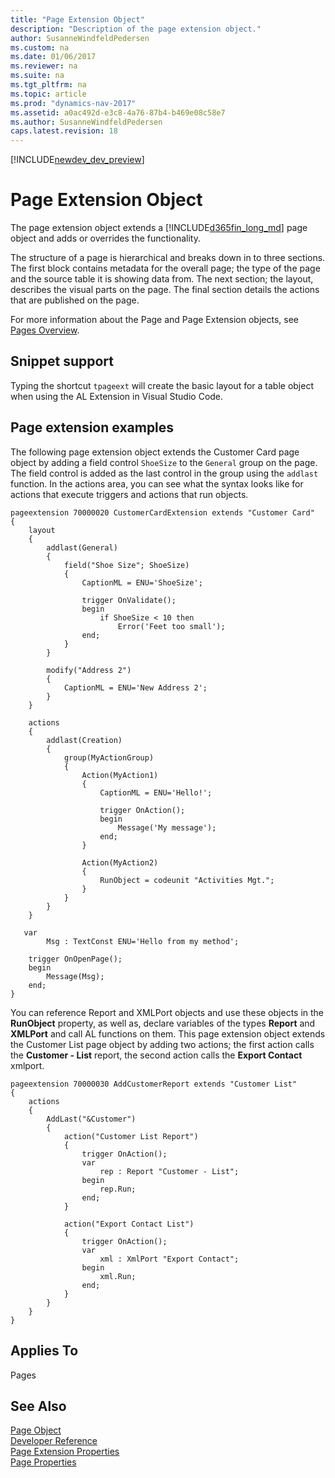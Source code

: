```yaml
---
title: "Page Extension Object"
description: "Description of the page extension object."
author: SusanneWindfeldPedersen
ms.custom: na
ms.date: 01/06/2017
ms.reviewer: na
ms.suite: na
ms.tgt_pltfrm: na
ms.topic: article
ms.prod: "dynamics-nav-2017"
ms.assetid: a0ac492d-e3c8-4a76-87b4-b469e08c58e7
ms.author: SusanneWindfeldPedersen
caps.latest.revision: 18
---
```


[!INCLUDE[newdev_dev_preview](includes/newdev_dev_preview.md)]

# Page Extension Object
The page extension object extends a [!INCLUDE[d365fin_long_md](includes/d365fin_long_md.md)] page object and adds or overrides the functionality.

The structure of a page is hierarchical and breaks down in to three sections. The first block contains metadata for the overall page; the type of the page and the source table it is showing data from. The next section; the layout, describes the visual parts on the page. The final section details the actions that are published on the page.

For more information about the Page and Page Extension objects, see [Pages Overview](devenv-pages-overview.md).

## Snippet support
Typing the shortcut ```tpageext``` will create the basic layout for a table object when using the AL Extension in Visual Studio Code.

## Page extension examples
The following page extension object extends the Customer Card page object by adding a field control ```ShoeSize``` to the ```General``` group on the page. The field control is added as the last control in the group using the ```addlast``` function. In the actions area, you can see what the syntax looks like for actions that execute triggers and actions that run objects.

```
pageextension 70000020 CustomerCardExtension extends "Customer Card"
{
    layout
    {
        addlast(General)
        {
            field("Shoe Size"; ShoeSize)
            {
                CaptionML = ENU='ShoeSize';

                trigger OnValidate();
                begin
                    if ShoeSize < 10 then
                        Error('Feet too small');
                end;
            }
        }

        modify("Address 2")
        {
            CaptionML = ENU='New Address 2';
        }
    }

    actions
    {
        addlast(Creation)
        {
            group(MyActionGroup)
            {
                Action(MyAction1)
                {
                    CaptionML = ENU='Hello!';

                    trigger OnAction();
                    begin
                        Message('My message');
                    end;
                }

                Action(MyAction2)
                {
                    RunObject = codeunit "Activities Mgt.";
                }
            }
        }
    }

   var
        Msg : TextConst ENU='Hello from my method';

    trigger OnOpenPage();
    begin
        Message(Msg);
    end;
}
```

You can reference Report and XMLPort objects and use these objects in the **RunObject** property, as well as, declare variables of the types **Report** and **XMLPort** and call AL functions on them. This page extension object extends the Customer List page object by adding two actions; the first action calls the **Customer - List** report, the second action calls the **Export Contact** xmlport.

```
pageextension 70000030 AddCustomerReport extends "Customer List"
{
    actions
    {
        AddLast("&Customer")
        {
            action("Customer List Report")
            {
                trigger OnAction();
                var
                    rep : Report "Customer - List";
                begin
                    rep.Run;
                end;
            }

            action("Export Contact List")
            {
                trigger OnAction();
                var
                    xml : XmlPort "Export Contact";
                begin
                    xml.Run;
                end;
            }
        }
    }
}
```

## Applies To  
Pages  

## See Also  
[Page Object](devenv-page-object.md)  
[Developer Reference](devenv-reference-overview.md)  
[Page Extension Properties](properties/devenv-page-property-overview.md)    
[Page Properties](properties/devenv-page-properties.md) 

